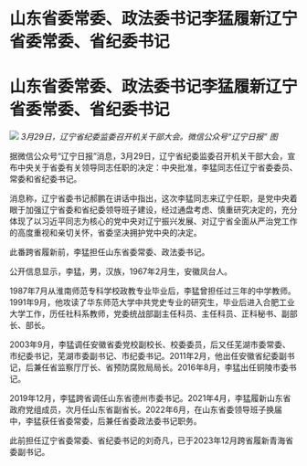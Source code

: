 # 山东省委常委、政法委书记李猛履新辽宁省委常委、省纪委书记

# 山东省委常委、政法委书记李猛履新辽宁省委常委、省纪委书记

![](https://inews.gtimg.com/om_bt/O1ktsrZgPcb3X01vnJBT3R3y3RVSv1PwO_LLQURjjZzIcAA/1000)
_3月29日，辽宁省纪委监委召开机关干部大会。微信公众号“辽宁日报” 图_

据微信公众号“辽宁日报”消息，3月29日，辽宁省纪委监委召开机关干部大会，宣布中央关于省委有关领导同志任职的决定：中央批准，李猛同志任辽宁省委委员、常委和省纪委书记。

消息称，辽宁省委书记郝鹏在讲话中指出，这次李猛同志来辽宁任职，是党中央着眼于加强辽宁省委和省纪委领导班子建设，经过通盘考虑、慎重研究决定的，充分体现了以习近平同志为核心的党中央对辽宁振兴发展、对辽宁省全面从严治党工作的高度重视和亲切关怀，省委坚决拥护党中央的决定。

此番跨省履新前，李猛担任山东省委常委、政法委书记。

公开信息显示，李猛，男，汉族，1967年2月生，安徽凤台人。

1987年7月从淮南师范专科学校政教专业毕业后，李猛曾担任过三年的中学教师。1991年9月，他攻读了华东师范大学中共党史专业的研究生，毕业后进入合肥工业大学工作，历任社科系教师，党委统战部副主任科员、主任科员、正科秘书、副部长、部长。

2003年9月，李猛调任安徽省委党校副校长、校委委员，后又任芜湖市委常委、市纪委书记，芜湖市委副书记、市纪委书记。2011年2月，他出任安徽省纪委副书记，后兼任省监察厅厅长、省预防腐败局局长。2016年8月，李猛出任铜陵市委书记。

2019年12月，李猛跨省调任山东省德州市委书记。2021年4月，李猛履新山东省政府党组成员，次月任山东省副省长。2022年6月，在山东省委领导班子换届中，李猛获任省委常委，后兼任省委政法委书记职务。

此前担任辽宁省委常委、省纪委书记的刘奇凡，已于2023年12月跨省履新青海省委副书记。

